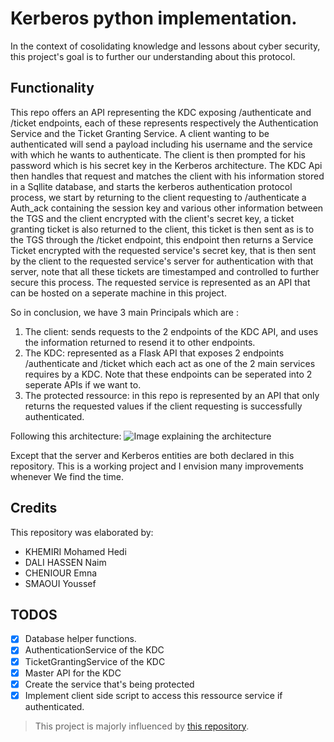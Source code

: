 # Kerberos python implementation.

In the context of cosolidating knowledge and lessons about cyber security, this project's goal is to further our understanding about this protocol.

## Functionality
This repo offers an API representing the KDC exposing /authenticate and /ticket endpoints, each of these represents respectively the Authentication Service and the Ticket Granting Service. A client wanting to be authenticated will send a payload including his username and the service with which he wants to authenticate. The client is then prompted for his password which is his secret key in the Kerberos architecture. The KDC Api then handles that request and matches the client with his information stored in a Sqllite database, and starts the kerberos authentication protocol process, we start by returning to the client requesting to /authenticate a Auth_ack containing the session key and various other information between the TGS and the client encrypted with the client's secret key, a ticket granting ticket is also returned to the client, this ticket is then sent as is to the TGS through the /ticket endpoint, this endpoint then returns a Service Ticket encrypted with the requested service's secret key, that is then sent by the client to the requested service's server for authentication with that server, note that all these tickets are timestamped and controlled to further secure this process.
The requested service is represented as an API that can be hosted on a seperate machine in this project.

So in conclusion, we have 3 main Principals which are : 
 1. The client: sends requests to the 2 endpoints of the KDC API, and uses the information returned to resend it to other endpoints.
 2. The KDC: represented as a Flask API that exposes 2 endpoints /authenticate and /ticket which each act as one of the 2 main services requires by a KDC. Note that these endpoints can be seperated into 2 seperate APIs if we want to.
 3. The protected ressource: in this repo is represented by an API that only returns the requested values if the client requesting is successfully authenticated.

Following this architecture:
![Image explaining the architecture](https://media.geeksforgeeks.org/wp-content/uploads/20190711134228/Capture6663.jpg)

Except that the server and Kerberos entities are both declared in this repository.
This is a working project and I envision many improvements whenever We find the time.
## Credits 
This repository was elaborated by:
 - KHEMIRI Mohamed Hedi
 - DALI HASSEN Naim
 - CHENIOUR Emna
 - SMAOUI Youssef

## TODOS

- [x] Database helper functions.
- [x] AuthenticationService of the KDC
- [x] TicketGrantingService of the KDC
- [x] Master API for the KDC
- [x] Create the service that's being protected
- [x] Implement client side script to access this ressource service if authenticated.

> This project is majorly influenced by [this repository](https://github.com/PrasannaVenkadesh/kerberos-auth-tgs-prototype).
